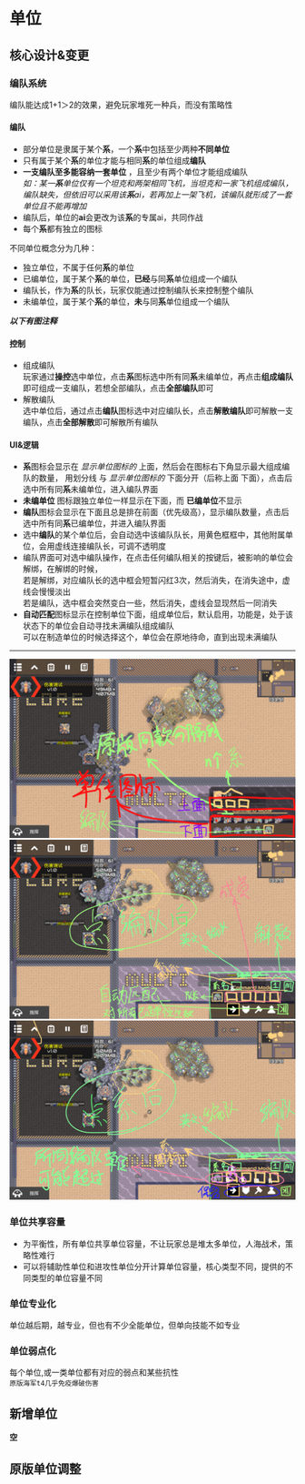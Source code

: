 # 单位

## 核心设计&变更

### 编队系统
编队能达成1+1＞2的效果，避免玩家堆死一种兵，而没有策略性  
#### 编队
- 部分单位是隶属于某个**系**，一个**系**中包括至少两种**不同单位**  
- 只有属于某个**系**的单位才能与相同**系**的单位组成**编队**  
- **一支编队至多能容纳一套单位** ，且至少有两个单位才能组成编队  
_如：某一**系**单位仅有一个坦克和两架相同飞机，当坦克和一家飞机组成编队，编队缺失，但依旧可以采用该**系**ai，若再加上一架飞机，该编队就形成了一套单位且不能再增加_  
- 编队后，单位的**ai**会更改为该**系**的专属ai，共同作战  
- 每个**系**都有独立的图标  

不同单位概念分为几种：
- 独立单位，不属于任何**系**的单位
- 已编单位，属于某个**系**的单位，**已经**与同**系**单位组成一个编队
- 编队长，作为**系**的队长，玩家仅能通过控制编队长来控制整个编队
- 未编单位，属于某个**系**的单位，**未**与同**系**单位组成一个编队  

  
***以下有图注释***
#### 控制
- 组成编队    
玩家通过**操控**选中单位，点击**系**图标选中所有同**系**未编单位，再点击**组成编队**即可组成一支编队，若想全部编队，点击**全部编队**即可
- 解散编队  
选中单位后，通过点击**编队**图标选中对应编队长，点击**解散编队**即可解散一支编队，点击**全部解散**即可解散所有编队
#### UI&逻辑
- **系**图标会显示在 _显示单位图标的_ 上面，然后会在图标右下角显示最大组成编队的数量，  用划分线 与 _显示单位图标的_ 下面分开（后称上面 下面），点击后选中所有同**系**未编单位，进入编队界面
- **未编单位** 图标跟独立单位一样显示在下面，而 **已编单位**不显示
- **编队**图标会显示在下面且总是排在前面（优先级高），显示编队数量，点击后选中所有同**系**已编单位，并进入编队界面
- 选中**编队**的某个单位后，会自动选中该编队队长，用黄色框框中，其他附属单位，会用虚线连接编队长，可调不透明度
- 编队界面可对选中编队操作，在点击任何编队相关的按键后，被影响的单位会解绑，在解绑的时候，  
若是解绑，对应编队长的选中框会短暂闪红3次，然后消失，在消失途中，虚线会慢慢淡出  
若是编队，选中框会突然变白一些，然后消失，虚线会显现然后一同消失  
- **自动匹配**图标显示在控制单位下面，组成单位后，默认启用，功能是，处于该状态下的单位会自动寻找未满编队组成编队  
可以在制造单位的时候选择这个，单位会在原地待命，直到出现未满编队
----
![Image_1721634918418](_res/Image_1721634918418.png)![Image_1721634919216](_res/Image_1721634919216.png)![Image_1721634950167](_res/Image_1721634950167.png)
### 单位共享容量
- 为平衡性，所有单位共享单位容量，不让玩家总是堆太多单位，人海战术，策略性难行
- 可以将辅助性单位和进攻性单位分开计算单位容量，核心类型不同，提供的不同类型的单位容量不同
### 单位专业化
单位越后期，越专业，但也有不少全能单位，但单向技能不如专业
### 单位弱点化
每个单位,或一类单位都有对应的弱点和某些抗性  
`原版海军t4几乎免疫爆破伤害`


## 新增单位
**空**




## 原版单位调整


>